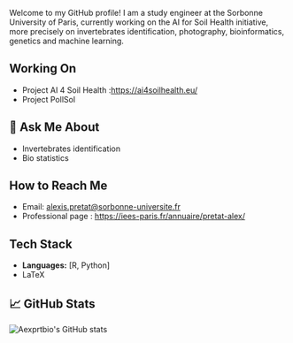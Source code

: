 
Welcome to my GitHub profile! 
I am a study engineer at the Sorbonne University of Paris, currently working on the AI for Soil Health initiative, more precisely on invertebrates identification, photography, bioinformatics, genetics and machine learning.

## Working On

- Project AI 4 Soil Health :https://ai4soilhealth.eu/
- Project PollSol

## 💬 Ask Me About

- Invertebrates identification
- Bio statistics

## How to Reach Me

- Email: alexis.pretat@sorbonne-universite.fr
- Professional page : https://iees-paris.fr/annuaire/pretat-alex/


## Tech Stack

- **Languages:** [R, Python]
- LaTeX

## 📈 GitHub Stats

![Aexprtbio's GitHub stats](https://github-readme-stats.vercel.app/api?username=Aexprtbio&show_icons=true&theme=radical)

